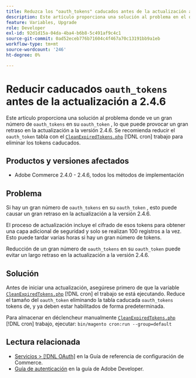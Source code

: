 ```yaml
---
title: Reduzca los "oauth_tokens" caducados antes de la actualización a la versión 2.4.6
description: Este artículo proporciona una solución al problema en el que ve un gran número de oauth_tokens en su tabla oauth_token, lo que puede causar un largo retraso en la actualización a la versión 2.4.6. Se recomienda reducir la tabla "oauth_token" usando CleanExpiredTokens.php.
feature: Variables, Upgrade
role: Developer
exl-id: 92d1d15a-04da-4ba4-b6b8-5c491af9c4c1
source-git-commit: 0ad52eceb776b71604c4f467a70c13191bb9a1eb
workflow-type: tm+mt
source-wordcount: '246'
ht-degree: 0%

---
```


# Reducir caducados `oauth_tokens` antes de la actualización a 2.4.6

Este artículo proporciona una solución al problema donde ve un gran número de `oauth_tokens` en su `oauth_token` , lo que puede provocar un gran retraso en la actualización a la versión 2.4.6. Se recomienda reducir el `oauth_token` tabla con el [`CleanExpiredTokens.php`](https://github.com/magento/magento2/blob/2.4.5-p2/app/code/Magento/Integration/Cron/CleanExpiredTokens.php) [!DNL cron] trabajo para eliminar los tokens caducados.

## Productos y versiones afectados

* Adobe Commerce 2.4.0 - 2.4.6, todos los métodos de implementación

## Problema

Si hay un gran número de `oauth_tokens` en su `oauth_token` , esto puede causar un gran retraso en la actualización a la versión 2.4.6.

El proceso de actualización incluye el cifrado de esos tokens para obtener una capa adicional de seguridad y solo se realizan 100 registros a la vez. Esto puede tardar varias horas si hay un gran número de tokens.

Reducción de un gran número de `oauth_tokens` en su `oauth_token` puede evitar un largo retraso en la actualización a la versión 2.4.6.

## Solución

Antes de iniciar una actualización, asegúrese primero de que la variable [`CleanExpiredTokens.php`](https://github.com/magento/magento2/blob/2.4.5-p2/app/code/Magento/Integration/Cron/CleanExpiredTokens.php) [!DNL cron] el trabajo se está ejecutando. Reduce el tamaño del `oauth_token` eliminando la tabla caducada `oauth_tokens` tokens de, y ya deben estar habilitados de forma predeterminada.

Para almacenar en déclencheur manualmente [`CleanExpiredTokens.php`](https://github.com/magento/magento2/blob/2.4.5-p2/app/code/Magento/Integration/Cron/CleanExpiredTokens.php) [!DNL cron] trabajo, ejecutar:
```bin/magento cron:run --group=default```

## Lectura relacionada

* [Servicios > [!DNL OAuth]](https://experienceleague.adobe.com/docs/commerce-admin/config/services/oauth.html) en la Guía de referencia de configuración de Commerce.
* [Guía de autenticación](https://developer.adobe.com/developer-console/docs/guides/authentication/) en la guía de Adobe Developer.
